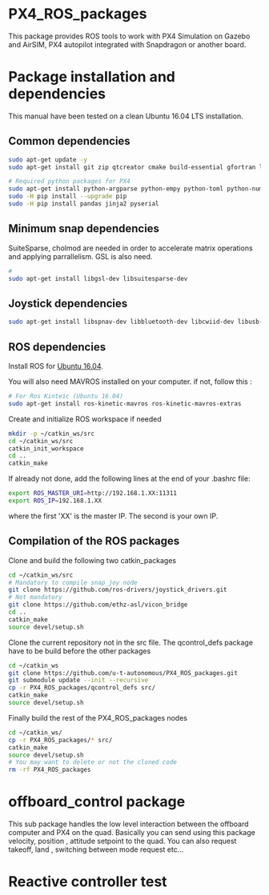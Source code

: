 # PX4_ROS_packages
This package provides ROS tools to work with PX4 Simulation on Gazebo and AirSIM, PX4 autopilot integrated with Snapdragon or another board.

# Package installation and dependencies

This manual have been tested on a clean Ubuntu 16.04 LTS installation.

## Common dependencies
```sh
sudo apt-get update -y
sudo apt-get install git zip qtcreator cmake build-essential gfortran libeigen3-dev genromfs ninja-build -y

# Required python packages for PX4
sudo apt-get install python-argparse python-empy python-toml python-numpy python-dev python-pip -y
sudo -H pip install --upgrade pip
sudo -H pip install pandas jinja2 pyserial
```

## Minimum snap dependencies
SuiteSparse, cholmod are needed in order to accelerate matrix operations and applying parrallelism.
GSL is also need.
```sh
#
sudo apt-get install libgsl-dev libsuitesparse-dev
```

## Joystick dependencies
```sh
sudo apt-get install libspnav-dev libbluetooth-dev libcwiid-dev libusb-dev
```

## ROS dependencies
Install ROS for [Ubuntu 16.04](http://wiki.ros.org/kinetic/Installation/Ubuntu).

You will also need MAVROS installed on your computer. if not, follow this :
```sh
# For Ros Kinteic (Ubuntu 16.04)
sudo apt-get install ros-kinetic-mavros ros-kinetic-mavros-extras
```

Create and initialize ROS workspace if needed
```sh
mkdir -p ~/catkin_ws/src
cd ~/catkin_ws/src
catkin_init_workspace
cd ..
catkin_make
```

If already not done, add the following lines at the end of your .bashrc file:
```sh
export ROS_MASTER_URI=http://192.168.1.XX:11311
export ROS_IP=192.168.1.XX
```
where the first 'XX' is the master IP. The second is your own IP.

## Compilation of the ROS packages
Clone and build the following two catkin_packages
```sh
cd ~/catkin_ws/src
# Mandatory to compile snap_joy node
git clone https://github.com/ros-drivers/joystick_drivers.git
# Not mandatory
git clone https://github.com/ethz-asl/vicon_bridge
cd ..
catkin_make
source devel/setup.sh
```

Clone the current repository not in the src file. The qcontrol_defs package have to be build before the other packages
```sh
cd ~/catkin_ws
git clone https://github.com/u-t-autonomous/PX4_ROS_packages.git
git submodule update --init --recursive
cp -r PX4_ROS_packages/qcontrol_defs src/
catkin_make
source devel/setup.sh
```

Finally build the rest of the PX4_ROS_packages nodes
```sh
cd ~/catkin_ws/
cp -r PX4_ROS_packages/* src/
catkin_make
source devel/setup.sh
# You may want to delete or not the cloned code
rm -rf PX4_ROS_packages
```
# offboard_control package
This sub package handles the low level interaction between the offboard computer and PX4 on the quad. Basically you can send using this package velocity, position , attitude setpoint to the quad. You can also request takeoff, land , switching between mode request etc...


# Reactive controller test
